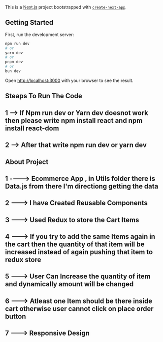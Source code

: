 This is a [Next.js](https://nextjs.org/) project bootstrapped with [`create-next-app`](https://github.com/vercel/next.js/tree/canary/packages/create-next-app).

## Getting Started

First, run the development server:

```bash
npm run dev
# or
yarn dev
# or
pnpm dev
# or
bun dev
```

Open [http://localhost:3000](http://localhost:3000) with your browser to see the result.

## Steaps To Run The Code

## 1 --> If Npm run dev or Yarn dev doesnot work then please write npm  install react and npm install react-dom


## 2 --> After that write npm run dev or yarn dev


## About Project

## 1 ----> Ecommerce App , in Utils folder there is Data.js from there I'm directiong getting the data

## 2 --->  I have Created Reusable Components

## 3 --->  Used Redux to store the Cart Items

## 4 ---> If you try to add the same Items again in the cart then the quantity of that item will be increased  instead of again    pushing that item to redux store

## 5 --->  User Can Increase the quantity of item and dynamically amount will be changed 

## 6 ---> Atleast one Item should be there inside cart otherwise user cannot click on place order button

## 7 ---> Responsive Design